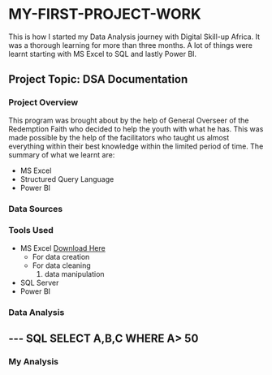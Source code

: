 # MY-FIRST-PROJECT-WORK 
This is how I started my Data Analysis journey with Digital Skill-up Africa. It was a thorough learning for more than three months.
A lot of things were learnt starting with MS Excel to SQL and lastly Power BI.

## Project Topic: DSA Documentation

### Project Overview
This program was brought about by the help of General Overseer of the Redemption Faith who decided to help the youth with what he has. This was made possible by the help of the facilitators who taught us almost everything within their best knowledge within the limited period of time.
The summary of what we learnt are:
- MS Excel
- Structured Query Language
- Power BI

### Data Sources

### Tools Used
- MS Excel [Download Here](https://www.microsoft.com)
   - For data creation
   - For data cleaning
      1. data manipulation
- SQL Server
- Power BI

### Data Analysis
--- SQL
SELECT A,B,C
WHERE A> 50
---
### My Analysis

